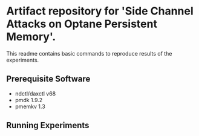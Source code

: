 # Artifact repository for 'Side Channel Attacks on Optane Persistent Memory'. 
This readme contains basic commands to reproduce results of the experiments. 

## Prerequisite Software 
- ndctl/daxctl v68
- pmdk 1.9.2
- pmemkv 1.3

## Running Experiments
